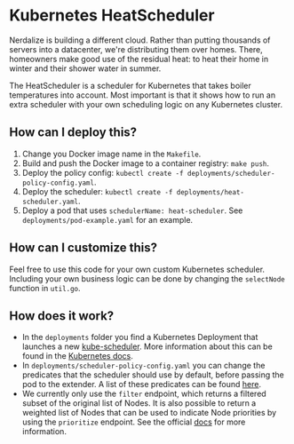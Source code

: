 # Kubernetes HeatScheduler
Nerdalize is building a different cloud. Rather than putting thousands of servers into a datacenter, we're distributing them over homes. There, homeowners make good use of the residual heat: to heat their home in winter and their shower water in summer.

The HeatScheduler is a scheduler for Kubernetes that takes boiler temperatures into account. Most important is that it shows how to run an extra scheduler with your own scheduling logic on any Kubernetes cluster.

## How can I deploy this?
1. Change you Docker image name in the `Makefile`.
2. Build and push the Docker image to a container registry: `make push`.
3. Deploy the policy config: `kubectl create -f deployments/scheduler-policy-config.yaml`.
4. Deploy the scheduler: `kubectl create -f deployments/heat-scheduler.yaml`.
5. Deploy a pod that uses `schedulerName: heat-scheduler`. See `deployments/pod-example.yaml` for an example.

## How can I customize this?
Feel free to use this code for your own custom Kubernetes scheduler. Including your own business logic can be done by changing the `selectNode` function in `util.go`.

## How does it work?
* In the `deployments` folder you find a Kubernetes Deployment that launches a new [kube-scheduler](https://kubernetes.io/docs/reference/generated/kube-scheduler/). More information about this can be found in the [Kubernetes docs](https://kubernetes.io/docs/tasks/administer-cluster/configure-multiple-schedulers/).
* In `deployments/scheduler-policy-config.yaml` you can change the predicates that the scheduler should use by default, before passing the pod to the extender. A list of these predicates can be found [here](https://github.com/kubernetes/kubernetes/blob/master/pkg/scheduler/algorithm/predicates/predicates.go#L50).
* We currently only use the `filter` endpoint, which returns a filtered subset of the original list of Nodes. It is also possible to return a weighted list of Nodes that can be used to indicate Node priorities by using the `prioritize` endpoint. See the official [docs](https://github.com/kubernetes/kubernetes/blob/release-1.5/docs/design/scheduler_extender.md) for more information.
